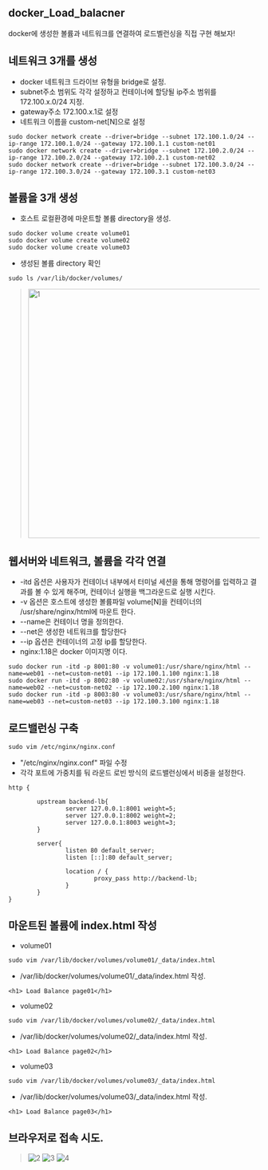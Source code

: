 ## docker_Load_balacner
docker에 생성한 볼륨과 네트워크를 연결하여 로드벨런싱을 직접 구현 해보자!

## 네트워크 3개를 생성
- docker 네트워크 드라이브 유형을 bridge로 설정.
- subnet주소 범위도 각각 설정하고 컨테이너에 할당될 ip주소 범위를 172.100.x.0/24 지정.
- gateway주소 172.100.x.1로 설정
- 네트워크 이름을 custom-net[N]으로 설정

```
sudo docker network create --driver=bridge --subnet 172.100.1.0/24 --ip-range 172.100.1.0/24 --gateway 172.100.1.1 custom-net01
sudo docker network create --driver=bridge --subnet 172.100.2.0/24 --ip-range 172.100.2.0/24 --gateway 172.100.2.1 custom-net02
sudo docker network create --driver=bridge --subnet 172.100.3.0/24 --ip-range 172.100.3.0/24 --gateway 172.100.3.1 custom-net03
```

## 볼륨을 3개 생성
- 호스트 로컬환경에 마운트할 볼륨 directory을 생성.

```
sudo docker volume create volume01
sudo docker volume create volume02
sudo docker volume create volume03
```

- 생성된 볼륨 directory 확인
```
sudo ls /var/lib/docker/volumes/
```

> <img width="500" alt="1" src="https://github.com/hanmin0512/docker_Load_balacner/assets/37041208/1abc43ba-31b9-400a-94cc-4b8061df2067">


## 웹서버와 네트워크, 볼륨을 각각 연결
- -itd 옵션은 사용자가 컨테이너 내부에서 터미널 세션을 통해 명령어를 입력하고 결과를 볼 수 있게 해주며, 컨테이너 실행을 백그라운드로 실행 시킨다.
- -v 옵션은 호스트에 생성한 볼륨파일 volume[N]을 컨테이너의 /usr/share/nginx/html에 마운트 한다.
- --name은 컨테이너 명을 정의한다.
- --net은 생성한 네트워크를 할당한다
- --ip 옵션은 컨테이너의 고정 ip를 할당한다.
- nginx:1.18은 docker 이미지명 이다.

```
sudo docker run -itd -p 8001:80 -v volume01:/usr/share/nginx/html --name=web01 --net=custom-net01 --ip 172.100.1.100 nginx:1.18
sudo docker run -itd -p 8002:80 -v volume02:/usr/share/nginx/html --name=web02 --net=custom-net02 --ip 172.100.2.100 nginx:1.18
sudo docker run -itd -p 8003:80 -v volume03:/usr/share/nginx/html --name=web03 --net=custom-net03 --ip 172.100.3.100 nginx:1.18
```

## 로드밸런싱 구축

```
sudo vim /etc/nginx/nginx.conf
```

- "/etc/nginx/nginx.conf" 파일 수정
- 각각 포트에 가중치를 둬 라운드 로빈 방식의 로드밸런싱에서 비중을 설정한다.

```
http {

        upstream backend-lb{
                server 127.0.0.1:8001 weight=5;
                server 127.0.0.1:8002 weight=2;
                server 127.0.0.1:8003 weight=3;
        }

        server{
                listen 80 default_server;
                listen [::]:80 default_server;

                location / {
                        proxy_pass http://backend-lb;
                }
        }
}
```


## 마운트된 볼륨에 index.html 작성

- volume01

```
sudo vim /var/lib/docker/volumes/volume01/_data/index.html
```

- /var/lib/docker/volumes/volume01/_data/index.html 작성.

```
<h1> Load Balance page01</h1>
```

- volume02
```
sudo vim /var/lib/docker/volumes/volume02/_data/index.html
```

- /var/lib/docker/volumes/volume02/_data/index.html 작성.

```
<h1> Load Balance page02</h1>
```

- volume03
```
sudo vim /var/lib/docker/volumes/volume03/_data/index.html
```

- /var/lib/docker/volumes/volume03/_data/index.html 작성.

```
<h1> Load Balance page03</h1>
```

## 브라우저로 접속 시도.
> ![2](https://github.com/hanmin0512/docker_Load_balacner/assets/37041208/c45f3070-a865-4822-b3de-a7d53660d746)
> ![3](https://github.com/hanmin0512/docker_Load_balacner/assets/37041208/e5a410c2-718a-4be2-86f4-231dd75eb305)
> ![4](https://github.com/hanmin0512/docker_Load_balacner/assets/37041208/ae0d1e56-2b03-4ca7-a9ba-bc41a8e0ebee)





